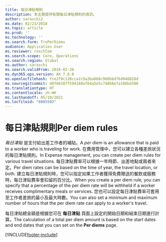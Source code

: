 ```yaml
---
title: 每日津貼規則
description: 本主題提供有關每日津貼規則的資訊。
author: saraschi2
ms.date: 02/23/2018
ms.topic: article
ms.prod: ''
ms.technology: ''
ms.search.form: TrvPerDiems
audience: Application User
ms.reviewer: roschlom
ms.search.scope: Core, Operations
ms.search.region: Global
ms.author: saraschi
ms.search.validFrom: 2016-02-28
ms.dyn365.ops.version: AX 7.0.0
ms.openlocfilehash: fce2f9c128cca2c9a3ba068c968bbd76d048828d
ms.sourcegitcommit: 40f68387f594180af64a5e5c748b6efa188bd300
ms.translationtype: HT
ms.contentlocale: zh-HK
ms.lasthandoff: 05/10/2021
ms.locfileid: "6005503"
---
```

# <a name="per-diem-rules"></a><span data-ttu-id="a4b2e-103">每日津貼規則</span><span class="sxs-lookup"><span data-stu-id="a4b2e-103">Per diem rules</span></span>

<span data-ttu-id="a4b2e-104">*每日津貼* 是支付給出差工作者的補貼。</span><span class="sxs-lookup"><span data-stu-id="a4b2e-104">A *per diem* is an allowance that is paid to a worker who is traveling for work.</span></span> <span data-ttu-id="a4b2e-105">在費用管理中，您可以建立各種差旅狀況的每日津貼規則。</span><span class="sxs-lookup"><span data-stu-id="a4b2e-105">In Expense management, you can create per diem rules for various travel situations.</span></span> <span data-ttu-id="a4b2e-106">每日津貼費率可以根據一年時節、出差地點或兩者來定。</span><span class="sxs-lookup"><span data-stu-id="a4b2e-106">Per diem rates can be based on the time of year, the travel location, or both.</span></span> <span data-ttu-id="a4b2e-107">建立每日津貼規則時，您可以指定如果工作者獲得免費贈送的餐飲或服務時，每日津貼費率會扣留的百分比。</span><span class="sxs-lookup"><span data-stu-id="a4b2e-107">When you create a per diem rule, you can specify that a percentage of the per diem rate will be withheld if a worker receives complimentary meals or services.</span></span> <span data-ttu-id="a4b2e-108">您也可以設定每日津貼費率可套用至工作者差旅的最小及最大時數。</span><span class="sxs-lookup"><span data-stu-id="a4b2e-108">You can also set a minimum and maximum number of hours that the per diem rate can apply to a worker's travel.</span></span>

<span data-ttu-id="a4b2e-109">每日津貼總金額是根據您可在 **每日津貼** 頁面上設定的開始日期和結束日期進行計算。</span><span class="sxs-lookup"><span data-stu-id="a4b2e-109">The calculation of a total per diem amount is based on the start dates and end dates that you can set on the **Per diems** page.</span></span>


[!INCLUDE[footer-include](../includes/footer-banner.md)]